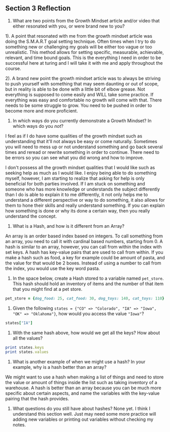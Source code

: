 ## Section 3 Reflection

1. What are two points from the Growth Mindset article and/or video that either resonated with you, or were brand new to you?

1). A point that resonated with me from the growth mindset article was doing the S.M.A.R.T goal setting technique. Often times when I try to do something new or challenging my goals will be either too vague or too unrealistic. This method allows for setting specific, measurable, achievable, relevant, and time bound goals. This is the everything I need in order to be successful here at turing and I will take it with me and apply throughout the course.

2). A brand new point the growth mindset article was to always be striving to push yourself with something that may seem daunting or out of scope, but in reality is able to be done with a little bit of elbow grease. Not everything is supposed to come easily and WILL take some practice. If everything was easy and comfortable no growth will come with that. There needs to be some struggle to grow. You need to be pushed in order to become more and more proficient.

1. In which ways do you currently demonstrate a Growth Mindset? In which ways do you _not_?

I feel as if I do have some qualities of the growth mindset such as understanding that it'll not always be easy or come naturally. Sometimes you will need to mess up or not understand something and go back several times and reread or rewrite something in order to continue. There need to be errors so you can see what you did wrong and how to improve.

I don't possess all the growth mindset qualities that I would like such as seeking help as much as I would like. I enjoy being able to do something myself, however, I am starting to realize that asking for help is only beneficial for both parties involved. If I am stuck on something and someone who has more knowledge or understands the subject differently than I do is able to explain it to me differently, it not only helps me to understand a different perspective or way to do something, it also allows for them to hone their skills and really understand something. If you can explain how something is done or why its done a certain way, then you really understand the concept.

1. What is a Hash, and how is it different from an Array?

An array is an order based index based on integers. To call something from an array, you need to call it with cardinal based numbers, starting from 0. A hash is similar to an array, however, you can call from within the index with set keys. A hash has key-value pairs that are used to call from within. If you make a hash such as food, a key for example could be amount of pasta, and the value for that would be 2 boxes. Instead of using a number to call from the index, you would use the key word pasta.

1. In the space below, create a Hash stored to a variable named `pet_store`.  This hash should hold an inventory of items and the number of that item that you might find at a pet store.

```ruby
pet_store = {dog_food: 25, cat_food: 30, dog_toys: 140, cat_toys: 110}
```

1. Given the following `states = {"CO" => "Colorado", "IA" => "Iowa", "OK" => "Oklahoma"}`, how would you access the value `"Iowa"`?

```ruby
states["IA"]
```

1. With the same hash above, how would we get all the keys?  How about all the values?

```ruby
print states.keys
print states.values
```
1. What is another example of when we might use a hash?  In your example, why is a hash better than an array?

We might want to use a hash when making a list of things and need to store the value or amount of things inside the list such as taking inventory of a warehouse. A hash is better than an array because you can be much more specific about certain aspects, and name the variables with the key-value pairing that the hash provides.

1. What questions do you still have about hashes?
None yet. I think I understand this section well. Just may need some more practice will adding new variables or printing out variables without checking my notes. 
